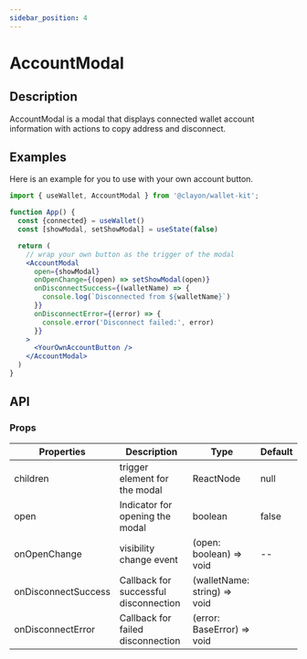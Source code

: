 ```yaml
---
sidebar_position: 4
---
```


# AccountModal

## Description

AccountModal is a modal that displays connected wallet account information with actions to copy address and disconnect.

## Examples

Here is an example for you to use with your own account button.

```jsx
import { useWallet, AccountModal } from '@clayon/wallet-kit';

function App() {
  const {connected} = useWallet()
  const [showModal, setShowModal] = useState(false)

  return (
    // wrap your own button as the trigger of the modal
    <AccountModal
      open={showModal}
      onOpenChange={(open) => setShowModal(open)}
      onDisconnectSuccess={(walletName) => {
        console.log(`Disconnected from ${walletName}`)
      }}
      onDisconnectError={(error) => {
        console.error('Disconnect failed:', error)
      }}
    >
      <YourOwnAccountButton />
    </AccountModal>
  )
}
```

## API

### Props

| Properties          | Description                           | Type                         | Default |
| ------------------- | ------------------------------------- | ---------------------------- | ------- |
| children            | trigger element for the modal         | ReactNode                    | null    |
| open                | Indicator for opening the modal       | boolean                      | false   |
| onOpenChange        | visibility change event               | (open: boolean) => void      | --      |
| onDisconnectSuccess | Callback for successful disconnection | (walletName: string) => void |         |
| onDisconnectError   | Callback for failed disconnection     | (error: BaseError) => void   |         |
